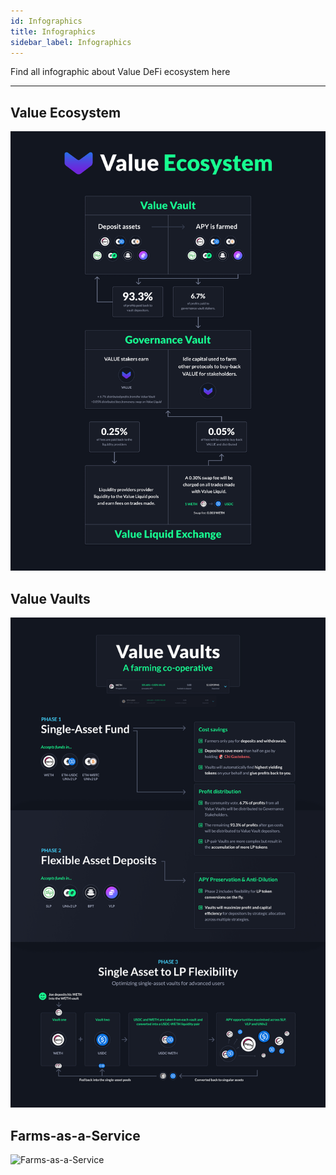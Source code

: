 ```yaml
---
id: Infographics
title: Infographics
sidebar_label: Infographics
---
```


Find all infographic about Value DeFi ecosystem here

---

## Value Ecosystem

![Value Ecosystem](img/value-ecosystem.png)

## Value Vaults

![Value Vaults](img/graphic2.png)

## Farms-as-a-Service

![Farms-as-a-Service](img/graphic3.png)

